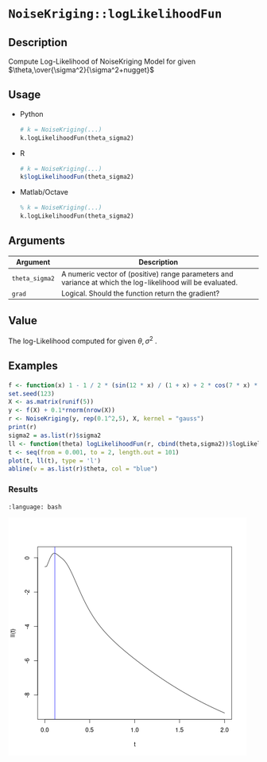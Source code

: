# `NoiseKriging::logLikelihoodFun`


## Description

Compute Log-Likelihood of NoiseKriging Model for given $\theta,\over{\sigma^2}{\sigma^2+nugget}$



## Usage

* Python
    ```python
    # k = NoiseKriging(...)
    k.logLikelihoodFun(theta_sigma2)
    ```
* R
    ```r
    # k = NoiseKriging(...)
    k$logLikelihoodFun(theta_sigma2)
    ```
* Matlab/Octave
    ```octave
    % k = NoiseKriging(...)
    k.logLikelihoodFun(theta_sigma2)
    ```


## Arguments

Argument      |Description
------------- |----------------
`theta_sigma2`     |     A numeric vector of (positive) range parameters and variance at which the log-likelihood will be evaluated.
`grad`     |     Logical. Should the function return the gradient?


## Value

The log-Likelihood computed for given
  $\theta,\sigma^2$ .


## Examples

```r
f <- function(x) 1 - 1 / 2 * (sin(12 * x) / (1 + x) + 2 * cos(7 * x) * x^5 + 0.7)
set.seed(123)
X <- as.matrix(runif(5))
y <- f(X) + 0.1*rnorm(nrow(X))
r <- NoiseKriging(y, rep(0.1^2,5), X, kernel = "gauss")
print(r)
sigma2 = as.list(r)$sigma2
ll <- function(theta) logLikelihoodFun(r, cbind(theta,sigma2))$logLikelihood
t <- seq(from = 0.001, to = 2, length.out = 101)
plot(t, ll(t), type = 'l')
abline(v = as.list(r)$theta, col = "blue")
```

### Results
```{literalinclude} ../examples/logLikelihoodFun.NoiseKriging.md.Rout
:language: bash
```
![](../examples/logLikelihoodFun.NoiseKriging.md.png)
